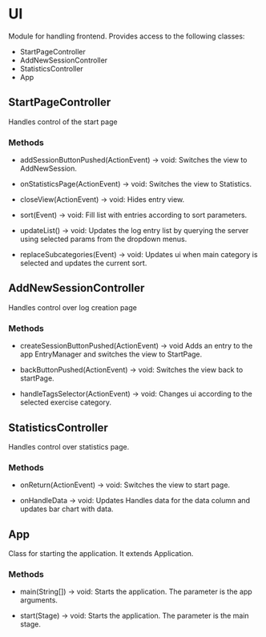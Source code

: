 # UI

Module for handling frontend. Provides access to the following classes:

- StartPageController
- AddNewSessionController
- StatisticsController
- App

## StartPageController

Handles control of the start page

### Methods

- addSessionButtonPushed(ActionEvent) -> void: Switches the view to AddNewSession.

- onStatisticsPage(ActionEvent) -> void: Switches the view to Statistics.

- closeView(ActionEvent) -> void: Hides entry view.

- sort(Event) -> void: Fill list with entries according to sort parameters. 

- updateList() -> void: Updates the log entry list by querying the server using selected params from the dropdown menus.

- replaceSubcategories(Event) -> void: Updates ui when main category is selected and updates the current sort.



## AddNewSessionController

Handles control over log creation page

### Methods

- createSessionButtonPushed(ActionEvent) -> void Adds an entry to the app EntryManager and switches the view to StartPage.

- backButtonPushed(ActionEvent) -> void: Switches the view back to startPage.

- handleTagsSelector(ActionEvent) -> void: Changes ui according to the selected exercise category.

## StatisticsController
Handles control over statistics page.

### Methods

- onReturn(ActionEvent) -> void: Switches the view to start page.

- onHandleData -> void: Updates Handles data for the data column and updates bar chart with data.

## App
Class for starting the application. It extends Application.

### Methods
- main(String[]) -> void: Starts the application. The parameter is the app arguments.

- start(Stage) -> void: Starts the application. The parameter is the main stage.









